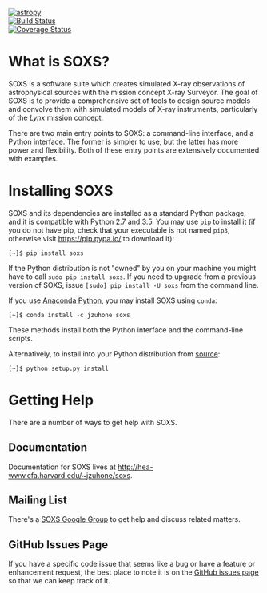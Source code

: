 [![astropy](http://img.shields.io/badge/powered%20by-AstroPy-orange.svg?style=flat)](http://www.astropy.org/)  
[![Build Status](https://travis-ci.org/jzuhone/soxs.svg?branch=master)](https://travis-ci.org/jzuhone/soxs)  
[![Coverage Status](https://coveralls.io/repos/github/jzuhone/soxs/badge.svg?branch=master)](https://coveralls.io/github/jzuhone/soxs?branch=master)  

# What is SOXS?

SOXS is a software suite which creates simulated X-ray observations of
astrophysical sources with the mission concept X-ray Surveyor. The goal of
SOXS is to provide a comprehensive set of tools to design source models and
convolve them with simulated models of X-ray instruments, particularly of the
*Lynx* mission concept.

There are two main entry points to SOXS: a command-line interface, and a
Python interface. The former is simpler to use, but the latter has more power
and flexibility. Both of these entry points are extensively documented with
examples.

# Installing SOXS

SOXS and its dependencies are installed as a standard Python package, and it is compatible
with Python 2.7 and 3.5. You may use `pip` to install it (if you do not have pip, check
that your executable is not named `pip3`, otherwise visit https://pip.pypa.io/ to download
it):

```
[~]$ pip install soxs
```

If the Python distribution is not "owned" by you on your machine you might have to call
`sudo pip install soxs`. If you need to upgrade from a previous version of SOXS, issue
`[sudo] pip install -U soxs` from the command line. 

If you use [Anaconda Python](https://www.continuum.io/anaconda-overview), you may
install SOXS using `conda`:

```
[~]$ conda install -c jzuhone soxs
```

These methods install both the Python interface and the command-line scripts.

Alternatively, to install into your Python distribution from [source](http://github.com/XRStools/soxs):

```
[~]$ python setup.py install
```

# Getting Help

There are a number of ways to get help with SOXS.

## Documentation

Documentation for SOXS lives at http://hea-www.cfa.harvard.edu/~jzuhone/soxs.

## Mailing List

There's a [SOXS Google Group](https://groups.google.com/forum/#!forum/soxs-sims) to get help and
discuss related matters.

## GitHub Issues Page

If you have a specific code issue that seems like a bug or have a feature or enhancement request,
the best place to note it is on the [GitHub issues page](http://github.com/XRStools/soxs/issues)
so that we can keep track of it. 

